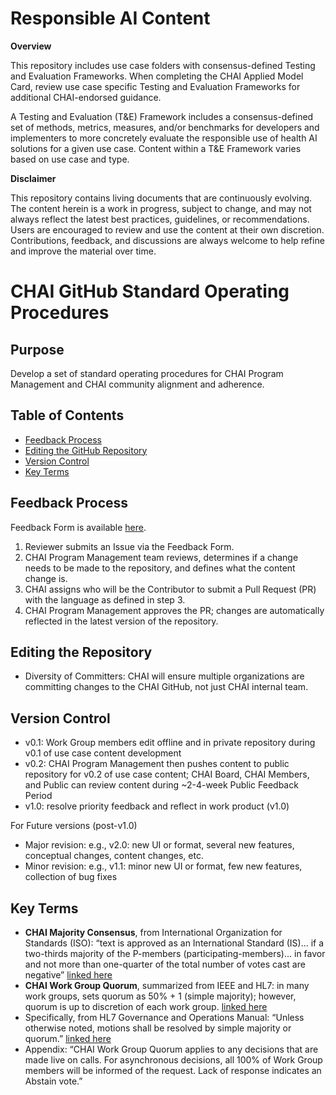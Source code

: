 # Responsible AI Content
**Overview**

This repository includes use case folders with consensus-defined Testing and Evaluation Frameworks. When completing the CHAI Applied Model Card, review use case specific Testing and Evaluation Frameworks for additional CHAI-endorsed guidance.

A Testing and Evaluation (T&E) Framework includes a consensus-defined set of methods, metrics, measures, and/or benchmarks for developers and implementers to more concretely evaluate the responsible use of health AI solutions for a given use case. Content within a T&E Framework varies based on use case and type.

**Disclaimer**

This repository contains living documents that are continuously evolving. The content herein is a work in progress, subject to change, and may not always reflect the latest best practices, guidelines, or recommendations. Users are encouraged to review and use the content at their own discretion. Contributions, feedback, and discussions are always welcome to help refine and improve the material over time.

# CHAI GitHub Standard Operating Procedures

## Purpose
Develop a set of standard operating procedures for CHAI Program Management and CHAI community alignment and adherence.

## Table of Contents
- [Feedback Process](#feedback-process)
- [Editing the GitHub Repository](#editing-the-github-repository)
- [Version Control](#version-control)
- [Key Terms](#key-terms)

## Feedback Process

Feedback Form is available [here](https://github.com/coalition-for-health-ai/responsible-ai-content/issues/new?template=FeedbackForm.yml).

1. Reviewer submits an Issue via the Feedback Form.
2. CHAI Program Management team reviews, determines if a change needs to be made to the repository, and defines what the content change is.
3. CHAI assigns who will be the Contributor to submit a Pull Request (PR) with the language as defined in step 3.
4. CHAI Program Management approves the PR; changes are automatically reflected in the latest version of the repository.

## Editing the Repository

- Diversity of Committers: CHAI will ensure multiple organizations are committing changes to the CHAI GitHub, not just CHAI internal team.

## Version Control
-	v0.1: Work Group members edit offline and in private repository during v0.1 of use case content development
-	v0.2: CHAI Program Management then pushes content to public repository for v0.2 of use case content; CHAI Board, CHAI Members, and Public can review content during ~2-4-week Public Feedback Period
-	v1.0: resolve priority feedback and reflect in work product (v1.0)

For Future versions (post-v1.0)
-	Major revision: e.g., v2.0: new UI or format, several new features, conceptual changes, content changes, etc.
-	Minor revision: e.g., v1.1: minor new UI or format, few new features, collection of bug fixes

## Key Terms
-	**CHAI Majority Consensus**, from International Organization for Standards (ISO): “text is approved as an International Standard (IS)… if a two-thirds majority of the P-members (participating-members)… in favor and not more than one-quarter of the total number of votes cast are negative” [linked here](https://www.iso.org/sites/ConsumersStandards/voting_iso.html)
-	**CHAI Work Group Quorum**, summarized from IEEE and HL7: in many work groups, sets quorum as 50% + 1 (simple majority); however, quorum is up to discretion of each work group. [linked here](https://confluence.hl7.org/spaces/TSC/pages/130483151/Generic+HL7+Work+Group+DMP)
  -	Specifically, from HL7 Governance and Operations Manual: “Unless otherwise noted, motions shall be resolved by simple majority or quorum.” [linked here](https://www.hl7.org/documentcenter/public/membership/HL7_Governance_and_Operations_Manual.pdf)
  -	Appendix: “CHAI Work Group Quorum applies to any decisions that are made live on calls. For asynchronous decisions, all 100% of Work Group members will be informed of the request. Lack of response indicates an Abstain vote.”


